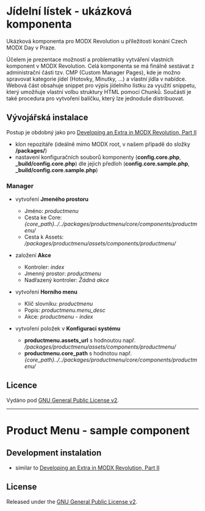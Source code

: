 # Jídelní lístek - ukázková komponenta

Ukázková komponenta pro MODX Revolution u příležitosti konání Czech MODX Day v Praze.

Účelem je prezentace možností a problematiky vytváření vlastních komponent v MODX Revolution. Celá komponenta se má finálně sestávat z administrační části tzv. CMP (Custom Manager Pages), kde je možno spravovat kategorie jídel (Hotovky, Minutky, ...) a vlastní jídla v nabídce. Webová část obsahuje snippet pro výpis jídelního lístku za využití snippetu, který umožňuje vlastní volbu struktury HTML pomocí Chunků. Součástí je také procedura pro vytvoření balíčku, který lze jednoduše distribuovat.

## Vývojářská instalace ##
Postup je obdobný jako pro [Developing an Extra in MODX Revolution, Part II](http://rtfm.modx.com/display/revolution20/Developing+an+Extra+in+MODX+Revolution%2C+Part+II)

- klon repozitáře (ideálně mimo MODX root, v našem případě do složky **/packages/**)
- nastavení konfiguračních souborů komponenty (**config.core.php**, **_build/config.core.php**) dle jejich předloh (**config.core.sample.php**, **_build/config.core.sample.php**)

### Manager ###
- vytvoření **Jmeného prostoru**
    - Jméno: *productmenu*
    - Cesta ke Core: *{core_path}../../packages/productmenu/core/components/productmenu/*
    - Cesta k Assets: */packages/productmenu/assets/components/productmenu/*

- založení **Akce**
    - Kontroler: *index*
    - Jmenný prostor: *productmenu*
    - Nadřazený kontroler: *Žádná akce*

- vytvoření **Horního menu**
    - Klíč slovníku: *productmenu*
    - Popis: *productmenu.menu_desc*
    - Akce: *productmenu - index*

- vytvoření položek v **Konfiguraci systému**
    - **productmenu.assets_url** s hodnoutou např. */packages/productmenu/assets/components/productmenu/*
    - **productmenu.core_path** s hodnotou např. *{core_path}../../packages/productmenu/core/components/productmenu/*


## Licence ##

Vydáno pod [GNU General Public License v2](http://www.gnu.org/licenses/gpl-2.0.html).

----------

# Product Menu - sample component

## Development instalation ##
- similar to [Developing an Extra in MODX Revolution, Part II](http://rtfm.modx.com/display/revolution20/Developing+an+Extra+in+MODX+Revolution%2C+Part+II)

## License ##

Released under the [GNU General Public License v2](http://www.gnu.org/licenses/gpl-2.0.html).
